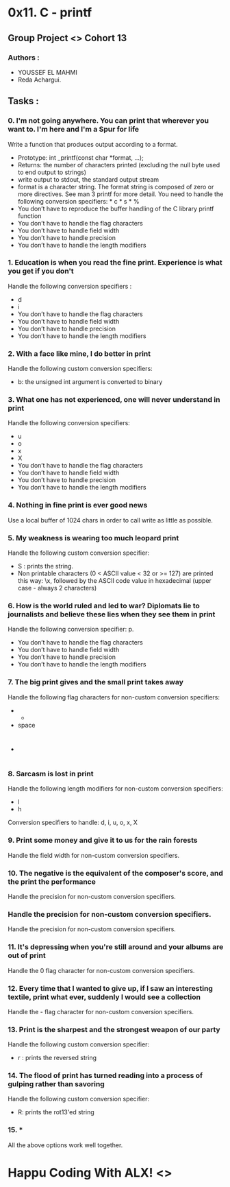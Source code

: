 # 0x11. C - printf


## Group Project <> Cohort 13

### Authors :
* YOUSSEF EL MAHMI
* Reda Achargui.

## Tasks :

### 0. I'm not going anywhere. You can print that wherever you want to. I'm here and I'm a Spur for life
Write a function that produces output according to a format.

* Prototype: int _printf(const char *format, ...);
* Returns: the number of characters printed (excluding the null byte used to end output to strings)
* write output to stdout, the standard output stream
* format is a character string. The format string is composed of zero or more directives. See man 3 printf for more detail. You need to handle the following conversion specifiers:
        * c
        * s
        * %
* You don’t have to reproduce the buffer handling of the C library printf function
* You don’t have to handle the flag characters
* You don’t have to handle field width
* You don’t have to handle precision
* You don’t have to handle the length modifiers


### 1. Education is when you read the fine print. Experience is what you get if you don't
Handle the following conversion specifiers :

* d
* i
* You don’t have to handle the flag characters
* You don’t have to handle field width
* You don’t have to handle precision
* You don’t have to handle the length modifiers


### 2. With a face like mine, I do better in print
Handle the following custom conversion specifiers:

* b: the unsigned int argument is converted to binary

### 3. What one has not experienced, one will never understand in print
Handle the following conversion specifiers:

* u
* o
* x
* X
* You don’t have to handle the flag characters
* You don’t have to handle field width
* You don’t have to handle precision
* You don’t have to handle the length modifiers


### 4. Nothing in fine print is ever good news

Use a local buffer of 1024 chars in order to call write as little as possible.

### 5. My weakness is wearing too much leopard print
Handle the following custom conversion specifier:

* S : prints the string.
* Non printable characters (0 < ASCII value < 32 or >= 127) are printed this way: \x, followed by the ASCII code value in hexadecimal (upper case - always 2 characters)

### 6. How is the world ruled and led to war? Diplomats lie to journalists and believe these lies when they see them in print
Handle the following conversion specifier: p.

* You don’t have to handle the flag characters
* You don’t have to handle field width
* You don’t have to handle precision
* You don’t have to handle the length modifiers

### 7. The big print gives and the small print takes away
Handle the following flag characters for non-custom conversion specifiers:

* +
* space
* #

### 8. Sarcasm is lost in print
Handle the following length modifiers for non-custom conversion specifiers:

* l
* h

Conversion specifiers to handle: d, i, u, o, x, X

### 9. Print some money and give it to us for the rain forests
Handle the field width for non-custom conversion specifiers.

### 10. The negative is the equivalent of the composer's score, and the print the performance
Handle the precision for non-custom conversion specifiers.

### Handle the precision for non-custom conversion specifiers.
Handle the precision for non-custom conversion specifiers.



### 11. It's depressing when you're still around and your albums are out of print
Handle the 0 flag character for non-custom conversion specifiers.

### 12. Every time that I wanted to give up, if I saw an interesting textile, print what ever, suddenly I would see a collection
Handle the - flag character for non-custom conversion specifiers.


### 13. Print is the sharpest and the strongest weapon of our party
Handle the following custom conversion specifier:

* r : prints the reversed string

### 14. The flood of print has turned reading into a process of gulping rather than savoring
Handle the following custom conversion specifier:

* R: prints the rot13'ed string

### 15. *
All the above options work well together.


# Happu Coding With ALX! <>
